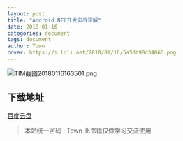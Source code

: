 ```yaml
---
layout: post
title: "Android NFC开发实战详解"
date: 2018-01-16
categories: document
tags: document
author: Town
cover: https://i.loli.net/2018/01/16/5a5db90d34066.png
---
```


![TIM截图20180116163501.png](https://i.loli.net/2018/01/16/5a5db9c742e0e.png)

## 下载地址

[百度云盘](https://pan.baidu.com/s/1ggyZzLx)

> 本站统一密码 : Town    此书籍仅做学习交流使用
